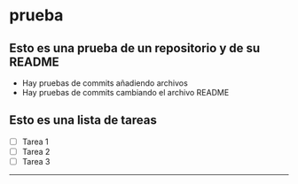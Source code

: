 # prueba
## Esto es una prueba de un repositorio y de su README
- Hay pruebas de commits añadiendo archivos
- Hay pruebas de commits cambiando el archivo README
## Esto es una lista de tareas
- [ ] Tarea 1
- [ ] Tarea 2
- [ ] Tarea 3
___

